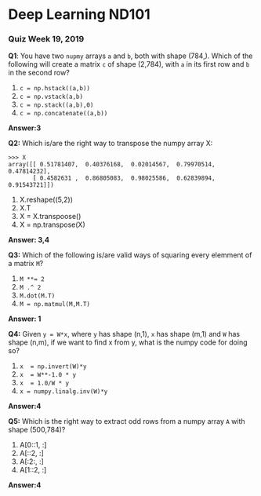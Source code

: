 # Deep Learning ND101

### Quiz Week 19, 2019

**Q1**: You have two `nupmy` arrays `a` and `b`, both with shape (784,). Which of the following will create a matrix `c` of shape (2,784), with `a` in its first row and `b` in the second row?

1. `c = np.hstack((a,b))`
2. `c = np.vstack(a,b)`
3. `c = np.stack((a,b),0)`
4. `c = np.concatenate((a,b))`

**Answer:3**


**Q2:** Which is/are the right way to transpose the numpy array X:

```
>>> X
array([[ 0.51781407,  0.40376168,  0.02014567,  0.79970514,  0.47814232],
       [ 0.4582631 ,  0.86805083,  0.98025586,  0.62839894,  0.91543721]])

```

1. X.reshape((5,2))
2. X.T
3. X = X.transpoose()
4. X = np.transpose(X)

**Answer: 3,4**


**Q3:** Which of the following is/are valid ways of squaring every elemment of a matrix `M`?

1. `M **= 2`
2. `M .^ 2`
3. `M.dot(M.T)`
4. `M = np.matmul(M,M.T)`

**Answer: 1**


**Q4:** Given `y = W*x`, where `y` has shape (n,1), `x` has shape (m,1) and `W` has shape (n,m), if we want to find x from y, what is the numpy code for doing so?

1. `x  = np.invert(W)*y`
2. `x  = W**-1.0 * y`
3. `x  = 1.0/W * y`
4. `x = numpy.linalg.inv(W)*y`

**Answer:4**

**Q5:** Which is the right way to extract odd rows from a numpy array `A` with shape (500,784)?
1. A[0::1, :]
2. A[::2, :]
3. A[:2:, :]
4. A[1::2, :]

**Answer:4**
